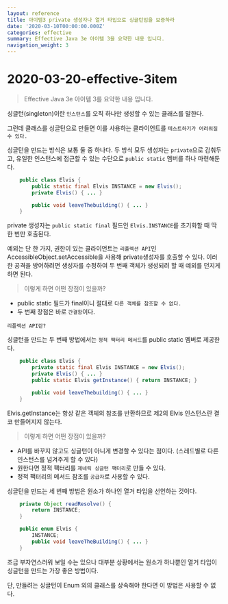 ```yaml
---
layout: reference
title: 아이템3 private 생성자나 열거 타입으로 싱글턴임을 보증하라
date: '2020-03-10T00:00:00.000Z'
categories: effective
summary: Effective Java 3e 아이템 3을 요약한 내용 입니다.
navigation_weight: 3
---
```


# 2020-03-20-effective-3item

> Effective Java 3e 아이템 3를 요약한 내용 입니다.

싱글턴\(singleton\)이란 `인스턴스`를 오직 하나만 생성할 수 있는 클래스를 말한다.

그런데 클래스를 싱글턴으로 만들면 이를 사용하는 클라이언트를 `테스트하기가 어려워질 수 있다.`

싱글턴을 만드는 방식은 보통 둘 중 하나다. 두 방식 모두 생성자는 `private`으로 감춰두고, 유일한 인스턴스에 접근할 수 있는 수단으로 `public static` 멤버를 하나 마련해둔다.

```java
    public class Elvis {
        public static final Elvis INSTANCE = new Elvis();
        private Elvis() { ... }

        public void leaveThebuilding() { ... }
    }
```

private 생성자는 `public static final` 필드인 `Elvis.INSTANCE`를 초기화할 때 딱 한 번만 호출된다.

예외는 단 한 가지, 권한이 있는 클라이언트는 `리플렉션 API`인 AccessibleObject.setAccessible을 사용해 private생성자를 호출할 수 있다. 이러한 공격을 방어하려면 생성자를 수정하여 두 번째 객체가 생성되려 할 때 예외를 던지게 하면 된다.

> 이렇게 하면 어떤 장점이 있을까?

* public static 필드가 final이니 절대로 `다른 객체를 참조할 수 없다.`
* 두 번째 장점은 바로 `간결함`이다.

`리플렉션 API란?`

싱글턴을 만드는 두 번째 방법에서는 `정적 팩터리 메서드`를 public static 멤버로 제공한다.

```java
    public class Elvis {
        private static final Elvis INSTANCE = new Elvis();
        private Elvis() { ... }
        public static Elvis getInstance() { return INSTANCE; }

        public void leaveThebuilding() { ... }
    }
```

Elvis.getInstance는 항상 같은 객체의 참조를 반환하므로 제2의 Elvis 인스턴스란 결코 만들어지지 않는다.

> 이렇게 하면 어떤 장점이 있을까?

* API를 바꾸지 않고도 싱글턴이 아니게 변경할 수 있다는 점이다. \(스레드별로 다른 인스턴스를 넘겨주게 할 수 있다\)
* 원한다면 정적 팩터리를 `제네릭 싱글턴 팩터리`로 만들 수 있다.
* 정적 팩터리의 메서드 참조를 `공급자`로 사용할 수 있다.

싱글턴을 만드는 세 번째 방법은 원소가 하나인 열거 타입을 선언하는 것이다.

```java
    private Object readResolve() {
        return INSTANCE;
    }

    public enum Elvis {
        INSTANCE;
        public void leaveTheBuilding() { ... }
    }
```

조금 부자연스러워 보일 수는 있으나 대부분 상황에서는 원소가 하나뿐인 열거 타입이 싱글턴을 만드는 가장 좋은 방법이다.

단, 만들려는 싱글턴이 Enum 외의 클래스를 상속해야 한다면 이 방법은 사용할 수 없다.

